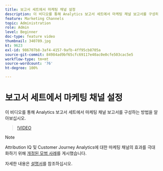 ```yaml
---
title: 보고서 세트에서 마케팅 채널 설정
description: 이 비디오를 통해 Analytics 보고서 세트에서 마케팅 채널 보고서를 구성하는 방법을 알아보십시오.
feature: Marketing Channels
topic: Administration
role: Admin
level: Beginner
doc-type: feature video
thumbnail: 340789.jpg
kt: 9623
exl-id: 986707b8-3af4-4157-9afb-4ff95cb8705a
source-git-commit: 84984ad9bf65cfc69117e40ac0e0cfe503cac5e5
workflow-type: tm+mt
source-wordcount: '76'
ht-degree: 100%

---
```


# 보고서 세트에서 마케팅 채널 설정

이 비디오를 통해 Analytics 보고서 세트에서 마케팅 채널 보고서를 구성하는 방법을 알아보십시오.

>[!VIDEO](https://video.tv.adobe.com/v/340789/?quality=12&learn=on)

>[!NOTE]
>
>Attribution IQ 및 Customer Journey Analytics에 대한 마케팅 채널의 효과를 극대화하기 위해 [개정된 모범 사례](https://experienceleague.adobe.com/docs/analytics/components/marketing-channels/mchannel-best-practices.html?lang=ko)를 게시했습니다.

자세한 내용은 [설명서](https://experienceleague.adobe.com/docs/analytics/components/marketing-channels/c-getting-started-mchannel.html?lang=ko)를 참조하십시오.
